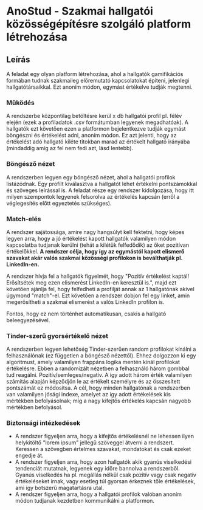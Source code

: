 # AnoStud - Szakmai hallgatói közösségépítésre szolgáló platform létrehozása

## Leírás

A feladat egy olyan platform létrehozása, ahol a hallgatók gamifikációs formában tudnak szakmaileg előremutató kapcsolatokat építeni, jelenlegi hallgatótársaikkal. Ezt anoním módon, egymást értékelve tudják megtenni.

### Működés

A rendszerbe központilag betöltésre kerül x db hallgatói profil pl. félév elején (ezek a profiladatok .csv formátumban legyenek megadhatóak). A hallgatók ezt követően ezen a platformon bejelentkezve tudják egymást böngészni és értékelést adni, anoním módon. Ez azt jelenti, hogy az értékelést adó hallgató kiléte titokban marad az értékelt hallgató irányába (mindaddig amíg az fel nem fedi azt, lásd lentebb).

### Böngésző nézet

A rendszerben legyen egy böngésző nézet, ahol a hallgatói profilok listázódnak. Egy profilt kiválasztva a hallgatót lehet értékelni pontszámokkal és szöveges leírással is. A feladat része egy rendszer kidolgozása, hogy itt milyen szempontok legyenek felsorolva az értékelés kapcsán (erről a véglegesítés előtt egyeztetés szükséges).

### Match-elés

A rendszer sajátossága, amire nagy hangsúlyt kell fektetni, hogy képes legyen arra, hogy a jó értékelést kapott hallgatók valamilyen módon kapcsolatba tudjanak kerülni (tehát a kilétük felfedődik) az őket pozitívan értékelőkkel. **A rendszer célja, hogy így az egymástól kapott elismerő szavakat akár valós szakmai közösségi profilokon is beválthatják pl. LinkedIn-en.**

A rendszer hívja fel a hallgatók figyelmét, hogy "Pozitív értékelést kaptál! Erősítsétek meg ezen elismerést LinkedIn-en keresztül is.", majd ezt követően ajánlja fel, hogy felfedheti a profilját annak az 1 hallgatónak akivel úgymond "match"-el. Ezt követően a rendszer dobjon fel egy linket, amin megerősítheti a szakmai elismerést a valós LinkedIn profilon is.

Fontos, hogy ez nem történhet automatikusan, csakis a hallgató beleegyezésével.

### Tinder-szerű gyorsértékelő nézet

A rendszerben legyen lehetőség Tinder-szerűen random profilokat kínálni a felhasználónak (ez független a böngésző nézettől). Ehhez dolgozzon ki egy algoritmust, amely valamilyen frappáns logika mentén kínál profilokat értékelésre. Ebben a randomizált nézetben a felhasználó három gombbal tud reagálni. Pozitív/semleges/negatív. A így adott három érték valamilyen számítás alapján képződjön le az értékelt személyre és az összesített pontszámát ez módosítsa. A cél, hogy minden hallgatónak a rendszerben van valamilyen jósági indexe, amelyet az így adott értékelések kis mértékben befolyásolnak; míg a nagy kifejtős értékelés kapcsán nagyobb mértékben befolyásol.

### Biztonsági intézkedések

- A rendszer figyeljen arra, hogy a kifejtős értékelésnél ne lehessen ilyen helykitöltő "lorem ipsum" jellegű szöveggel átverni a rendszert. Keressen a szövegben értelmes szavakat, mondatokat és csak ezeket engedje át.
- A rendszer figyeljen arra, hogy azon hallgatók akik gyanús viselkedési tendenciát mutatnak, legyenek egy időre bannolva a rendszerből. Gyanús viselkedés ha pl. megállás nélkül csak pozitív vagy csak negatív értékeléseket írnak, vagy esetleg túl gyorsan érkeznek tőle értékelések, ami így botszerű magatartásra utal.
- A rendszer figyeljen arra, hogy a hallgatói profilok valóban anoním módon tudjanak kezdetben kommunikálni a platformon.